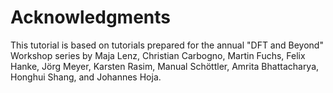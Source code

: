 # Acknowledgments

This tutorial is based on tutorials prepared for the annual "DFT and Beyond" Workshop series by Maja Lenz, Christian Carbogno, Martin Fuchs, Felix Hanke, Jörg Meyer, Karsten Rasim, Manual Schöttler, Amrita Bhattacharya, Honghui Shang, and Johannes Hoja.
